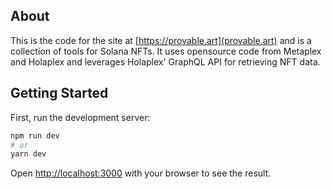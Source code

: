 ## About

This is the code for the site at [https://provable.art](provable.art) and is a collection of tools for Solana NFTs. It uses opensource code from Metaplex and Holaplex and leverages Holaplex' GraphQL API for retrieving NFT data.

## Getting Started

First, run the development server:

```bash
npm run dev
# or
yarn dev
```

Open [http://localhost:3000](http://localhost:3000) with your browser to see the result.
